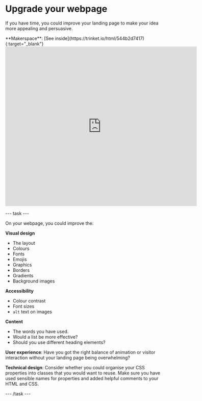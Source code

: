 # Upgrade your webpage

If you have time, you could improve your landing page to make your idea more appealing and persuasive.

<div>
**Makerspace**: [See inside](https://trinket.io/html/544b2d7417){:target="_blank"}

<iframe src="https://trinket.io/embed/html/544b2d7417?outputOnly=true" width="600" height="500" frameborder="0" marginwidth="0" marginheight="0" allowfullscreen></iframe>
</div>

--- task ---

On your webpage, you could improve the:

**Visual design**
+ The layout
+ Colours
+ Fonts
+ Emojis
+ Graphics
+ Borders
+ Gradients
+ Background images

**Accessibility**
+ Colour contrast 
+ Font sizes 
+ `alt` text on images

**Content** 
+ The words you have used.
+ Would a list be more effective?
+ Should you use different heading elements?

**User experience**: Have you got the right balance of animation or visitor interaction without your landing page being overwhelming?

**Technical design**: Consider whether you could organise your CSS properties into classes that you would want to reuse. Make sure you have used sensible names for properties and added helpful comments to your HTML and CSS. 

--- /task ---

